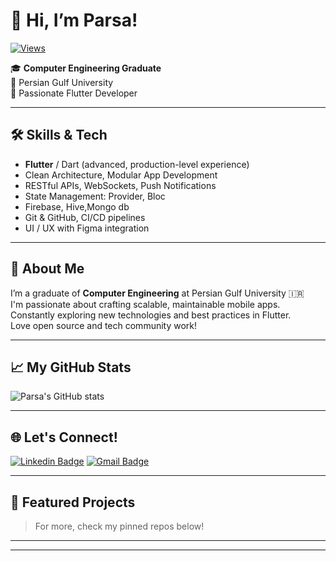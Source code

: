 # 👋 Hi, I’m Parsa!
[![Views](https://komarev.com/ghpvc/?username=parsard&color=blueviolet)](https://github.com/parsard)

🎓 **Computer Engineering Graduate**  
🌊 Persian Gulf University  
💙 Passionate Flutter Developer

---

## 🛠️ Skills & Tech

- **Flutter** / Dart (advanced, production-level experience)
- Clean Architecture, Modular App Development
- RESTful APIs, WebSockets, Push Notifications
- State Management: Provider, Bloc
- Firebase, Hive,Mongo db
- Git & GitHub, CI/CD pipelines
- UI / UX with Figma integration

---

## 🚀 About Me

I’m a graduate of **Computer Engineering** at Persian Gulf University 🇮🇷  
I'm passionate about crafting scalable, maintainable mobile apps.  
Constantly exploring new technologies and best practices in Flutter.  
Love open source and tech community work!

---

## 📈 My GitHub Stats

![Parsa's GitHub stats](https://github-readme-stats.vercel.app/api?username=parsard&show_icons=true&theme=nightowl)

---

## 🌐 Let's Connect!

[![Linkedin Badge](https://img.shields.io/badge/-LinkedIn-blue?style=flat&logo=Linkedin&logoColor=white)](https://www.linkedin.com/in/parsa-rood-0424bb27a/)
[![Gmail Badge](https://img.shields.io/badge/-parsaroodhastam@gmail.com-c14438?style=flat&logo=Gmail&logoColor=white)](mailto:parsaroodhastam@gmail.com)

---

## 📱 Featured Projects



> For more, check my pinned repos below!

---


---
